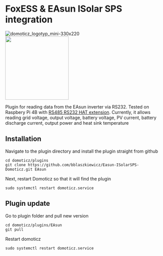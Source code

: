 # FoxESS & EAsun ISolar SPS integration

![domoticz_logotyp_mini-330x220](https://github.com/user-attachments/assets/6140e90a-1314-438c-84c9-5bc1fdcc595b)</br>
<img src=https://github.com/user-attachments/assets/e15dbf2d-0e31-4608-95f3-75a2a1bdb771 width=200 />

Plugin for reading data from the EAsun inverter via RS232. Tested on Raspbery Pi 4B with [RS485 RS232 HAT extension](https://www.waveshare.com/wiki/RS485_RS232_HAT). Currently, it allows reading grid voltage, output voltage, battery voltage, PV current, battery discharge current, output power and heat sink temperature
## Installation
Navigate to the plugin directory and install the plugin straight from github
```
cd domoticz/plugins
git clone https://github.com/bblaszkiewicz/Easun-ISolarSPS-Domoticz.git EAsun
```
Next, restart Domoticz so that it will find the plugin
```
sudo systemctl restart domoticz.service
```
## Plugin update
Go to plugin folder and pull new version
```
cd domoticz/plugins/EAsun
git pull
```
Restart domoticz
```
sudo systemctl restart domoticz.service
```
